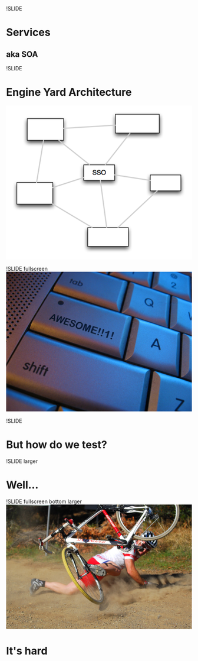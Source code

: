 !SLIDE
# Services
## aka SOA

!SLIDE
# Engine Yard Architecture
![](ey_arch.png)

!SLIDE fullscreen
![](awesome.jpg)
<!--flickr headlouse-->

!SLIDE
# But how do we test?

!SLIDE larger
# Well...

!SLIDE fullscreen bottom larger
![](fail.jpg)
# It's hard
<!--flickr coda2 -->

